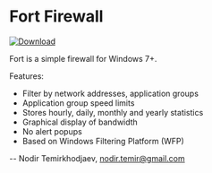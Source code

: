 # Fort Firewall

[![Download]()](https://github.com/tnodir/fort/releases/latest)

Fort is a simple firewall for Windows 7+.

Features:
  - Filter by network addresses, application groups
  - Application group speed limits
  - Stores hourly, daily, monthly and yearly statistics
  - Graphical display of bandwidth
  - No alert popups
  - Based on Windows Filtering Platform (WFP)

--
Nodir Temirkhodjaev, <nodir.temir@gmail.com>
